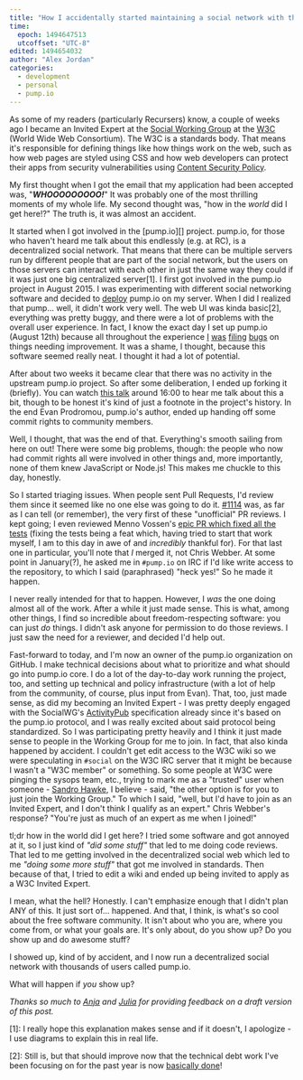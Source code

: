 ```yaml
---
title: "How I accidentally started maintaining a social network with thousands of users"
time:
  epoch: 1494647513
  utcoffset: "UTC-8"
edited: 1494654032
author: "Alex Jordan"
categories:
  - development
  - personal
  - pump.io
---
```


As some of my readers (particularly Recursers) know, a couple of weeks ago I became an Invited Expert at the [Social Working Group][SocialWG] at the [W3C][] (World Wide Web Consortium). The W3C is a standards body. That means it's responsible for defining things like how things work on the web, such as how web pages are styled using CSS and how web developers can protect their apps from security vulnerabilities using [Content Security Policy][].

My first thought when I got the email that my application had been accepted was, "_**WHOOOOOOOOO!**_" It was probably one of the most thrilling moments of my whole life. My second thought was, "how in the _world_ did I get here!?" The truth is, it was almost an accident.

It started when I got involved in the [pump.io][] project. pump.io, for those who haven't heard me talk about this endlessly (e.g. at RC), is a decentralized social network. That means that there can be multiple servers run by different people that are part of the social network, but the users on those servers can interact with each other in just the same way they could if it was just one big centralized server\[1]. I first got involved in the pump.io project in August 2015. I was experimenting with different social networking software and decided to [deploy][] pump.io on my server. When I did I realized that pump... well, it didn't work very well. The web UI was kinda basic\[2], everything was pretty buggy, and there were a lot of problems with the overall user experience. In fact, I know the exact day I set up pump.io (August 12th) because all throughout the experience [I][] [was][] [filing][] [bugs][] on things needing improvement. It was a shame, I thought, because this software seemed really neat. I thought it had a lot of potential.

After about two weeks it became clear that there was no activity in the upstream pump.io project. So after some deliberation, I ended up forking it (briefly). You can watch [this talk][] around 16:00 to hear me talk about this a bit, though to be honest it's kind of just a footnote in the project's history. In the end Evan Prodromou, pump.io's author, ended up handing off some commit rights to community members.

Well, I thought, that was the end of that. Everything's smooth sailing from here on out! There were some big problems, though: the people who now had commit rights all were involved in other things and, more importantly, none of them knew JavaScript or Node.js! This makes me chuckle to this day, honestly.

So I started triaging issues. When people sent Pull Requests, I'd review them since it seemed like no one else was going to do it. [#1114][] was, as far as I can tell (or remember), the very first of these "unofficial" PR reviews. I kept going; I even reviewed Menno Vossen's [epic PR which fixed all the tests][testpr] (fixing the tests being a feat which, having tried to start that work myself, I am to this day in awe of and _incredibly_ thankful for). For that last one in particular, you'll note that _I_ merged it, not Chris Webber. At some point in January(?), he asked me in `#pump.io` on IRC if I'd like write access to the repository, to which I said (paraphrased) "heck yes!" So he made it happen.

I never really intended for that to happen. However, I _was_ the one doing almost all of the work. After a while it just made sense. This is what, among other things, I find so incredible about freedom-respecting software: you can just _do_ things. I didn't ask anyone for permission to do those reviews. I just saw the need for a reviewer, and decided I'd help out.

Fast-forward to today, and I'm now an owner of the pump.io organization on GitHub. I make technical decisions about what to prioritize and what should go into pump.io core. I do a lot of the day-to-day work running the project, too, and setting up technical and policy infrastructure (with a lot of help from the community, of course, plus input from Evan). That, too, just made sense, as did my becoming an Invited Expert - I was pretty deeply engaged with the SocialWG's [ActivityPub][] specification already since it's based on the pump.io protocol, and I was really excited about said protocol being standardized. So I was participating pretty heavily and I think it just made sense to people in the Working Group for me to join. In fact, that also kinda happened by accident. I couldn't get edit access to the W3C wiki so we were speculating in `#social` on the W3C IRC server that it might be because I wasn't a "W3C member" or something. So some people at W3C were pinging the sysops team, etc., trying to mark me as a "trusted" user when someone - [Sandro Hawke][], I believe - said, "the other option is for you to just join the Working Group." To which I said, "well, but I'd have to join as an Invited Expert, and I don't think I qualify as an expert." Chris Webber's response? "You're just as much of an expert as me when I joined!"

tl;dr how in the world did I get here? I tried some software and got annoyed at it, so I just kind of _"did some stuff"_ that led to me doing code reviews. That led to me getting involved in the decentralized social web which led to me _"doing some more stuff"_ that got me involved in standards. Then because of that, I tried to edit a wiki and ended up being invited to apply as a W3C Invited Expert.

I mean, what the hell? Honestly. I can't emphasize enough that I didn't plan ANY of this. It just sort of... happened. And that, I think, is what's so cool about the free software community. It isn't about who you are, where you come from, or what your goals are. It's only about, do you show up? Do you show up and do awesome stuff?

I showed up, kind of by accident, and I now run a decentralized social network with thousands of users called pump.io.

What will happen if _you_ show up?

_Thanks so much to [Anja][] and [Julia][] for providing feedback on a draft version of this post._

\[1]: I really hope this explanation makes sense and if it doesn't, I apologize - I use diagrams to explain this in real life.

 \[2]: Still is, but that should improve now that the technical debt work I've been focusing on for the past year is now [basically done][]!

 [SocialWG]: https://www.w3.org/wiki/Socialwg
 [W3C]: https://www.w3.org/
 [Content Security Policy]: https://www.w3.org/TR/CSP3/
 [deploy]: https://pump.strugee.net/
 [I]: https://github.com/pump-io/pump.io/issues/1093
 [was]: https://github.com/pump-io/pump.io/issues/1094
 [filing]: https://github.com/pump-io/pump.io/issues/1095
 [bugs]: https://github.com/pump-io/pump.io/issues/1096
 [this talk]: https://media.libreplanet.org/u/libreplanet/m/pump-io-the-federated-extensible-social-network/
 [#1114]: https://github.com/pump-io/pump.io/pull/1114
 [testpr]: https://github.com/pump-io/pump.io/pull/1136
 [ActivityPub]: https://www.w3.org/TR/activitypub/
 [Sandro Hawke]: https://www.w3.org/People/Sandro/
 [basically done]: https://strugee.net/blog/2017/03/express-4.x-in-pump.io-core
 [Anja]: https://github.com/anjakefala
 [Julia]: http://jvns.ca/
